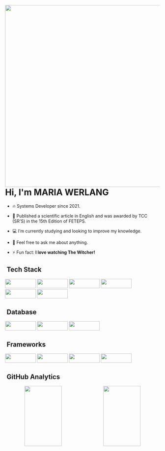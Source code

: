 <img align="right" height="590em" src="https://github.com/user-attachments/assets/6c3d9fcc-c0af-48e4-b315-dac2dc9e0fc8"/>




# Hi, I'm MARIA WERLANG


- 🔥 Systems Developer since 2021.
  
- 📜 Published a scientific article in English and was awarded by TCC (SR'S) in the 15th Edition of FETEPS.

- 💻 I’m currently studying and looking to improve my knowledge.

- 💬 Feel free to ask me about anything.

- ⚡ Fun fact: **I love watching The Witcher!**


##  &nbsp;Tech Stack

<div align="left" style="display: inline_block">
  <img src="https://img.shields.io/badge/HTML5-000003?style=for-the-badge&logo=html5&logoColor=white" width="100" height="30">
  <img src="https://img.shields.io/badge/CSS3-000003?style=for-the-badge&logo=css3&logoColor=white" width="100" height="30">
  <img src="https://img.shields.io/badge/Java-000003?style=for-the-badge&logo=openjdk&logoColor=white" width="100" height="30">
  <img src="https://img.shields.io/badge/PHP-000003?style=for-the-badge&logo=php&logoColor=white" width="100" height="30">
  <img src="https://img.shields.io/badge/Kotlin-000003?&style=for-the-badge&logo=kotlin&logoColor=white" width="100" height="30">
  <img src="https://img.shields.io/badge/Python-000003?style=for-the-badge&logo=python&logoColor=white" width="100" height="30">
</div>

##  &nbsp;Database

<div align="left" style="display: inline_block">
  <img src="https://img.shields.io/badge/MySQL-000003?style=for-the-badge&logo=mysql&logoColor=white" width="100" height="30">
  <img src="https://img.shields.io/badge/SQL%20Server-000003?style=for-the-badge&logo=microsoftsqlserver&logoColor=white" width="100" height="30">
  <img src="https://img.shields.io/badge/Firebase-000003?style=for-the-badge&logo=firebase&logoColor=black" width="100" height="30">
</div>

##  &nbsp;Frameworks

<div align="left" style="display: inline_block">
  <img src="https://img.shields.io/badge/Laravel-000003?style=for-the-badge&logo=laravel&logoColor=white" width="100" height="30">
  <img src="https://img.shields.io/badge/Bootstrap-000003?style=for-the-badge&logo=bootstrap&logoColor=white" width="100" height="30">
  <img src="https://img.shields.io/badge/OpenCV-000003?style=for-the-badge&logo=opencv&logoColor=white" width="100" height="30">
  <img src="https://img.shields.io/badge/Node.js-000003?style=for-the-badge&logo=nodedotjs&logoColor=white" width="100" height="30">
</div>

##  &nbsp;GitHub Analytics

<div align="center" style="display: flex; justify-content: space-between;">
  <img width="49%" height="195px" src="https://github-readme-stats.vercel.app/api?username=MariaWerlang&show_icons=true&count_private=true&hide_border=true&title_color=39B8C6&icon_color=87CEFA&text_color=E0FFFF&bg_color=0d1117"/> 
  <img width="49%" height="195px" src="https://github-readme-stats.vercel.app/api/top-langs/?username=MariaWerlang&layout=compact&hide_border=true&title_color=39B8C6&text_color=E0FFFF&bg_color=0d1117"/>
</div>




